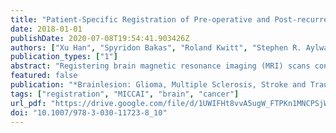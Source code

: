 ```yaml
---
title: "Patient-Specific Registration of Pre-operative and Post-recurrence Brain Tumor MRI Scans"
date: 2018-01-01
publishDate: 2020-07-08T19:54:41.903426Z
authors: ["Xu Han", "Spyridon Bakas", "Roland Kwitt", "Stephen R. Aylward", "Hamed Akbari", "Michel Bilello", "Christos Davatzikos", "Marc Niethammer"]
publication_types: ["1"]
abstract: "Registering brain magnetic resonance imaging (MRI) scans containing pathologies is challenging primarily due to large deformations caused by the pathologies, leading to missing correspondences between scans. However, the registration task is important and directly related to personalized medicine, as registering between baseline pre-operative and post-recurrence scans may allow the evaluation of tumor infiltration and recurrence. While many registration methods exist, most of them do not specifically account for pathologies. Here, we propose a framework for the registration of longitudinal image-pairs of individual patients diagnosed with glioblastoma. Specifically, we present a combined image registration/reconstruction approach, which makes use of a patient-specific principal component analysis (PCA) model of image appearance to register baseline pre-operative and post-recurrence brain tumor scans. Our approach uses the postrecurrence scan to construct a patient-specific model, which then guides the registration of the preoperative scan. Quantitative and qualitative evaluations of our framework on 10 patient imagepairs indicate that it provides excellent registration performance without requiring (1) any human intervention or (2) prior knowledge of tumor location, growth or appearance."
featured: false
publication: "*Brainlesion: Glioma, Multiple Sclerosis, Stroke and Traumatic Brain Injuries - 4th International Workshop, BrainLes 2018, Held in Conjunction with MICCAI 2018, Granada, Spain, September 16, 2018, Revised Selected Papers, Part I*"
tags: ["registration", "MICCAI", "brain", "cancer"]
url_pdf: "https://drive.google.com/file/d/1UWIFHt8vvA5ugW_FTPKn1MNCPSjWR5nq"
doi: "10.1007/978-3-030-11723-8_10"
---
```


